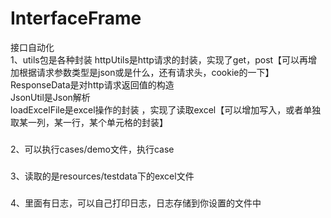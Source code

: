 # InterfaceFrame
接口自动化  
1、utils包是各种封装
httpUtils是http请求的封装，实现了get，post【可以再增加根据请求参数类型是json或是什么，还有请求头，cookie的一下】  
ResponseData是对http请求返回值的构造  
JsonUtil是Json解析  
loadExcelFile是excel操作的封装  ，实现了读取excel【可以增加写入，或者单独取某一列，某一行，某个单元格的封装】  
###
2、可以执行cases/demo文件，执行case  
###
3、读取的是resources/testdata下的excel文件  
###
4、里面有日志，可以自己打印日志，日志存储到你设置的文件中

